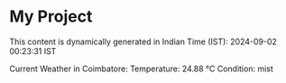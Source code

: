 # My Project

This content is dynamically generated in Indian Time (IST): 2024-09-02 00:23:31 IST


Current Weather in Coimbatore:
Temperature: 24.88 °C
Condition: mist
